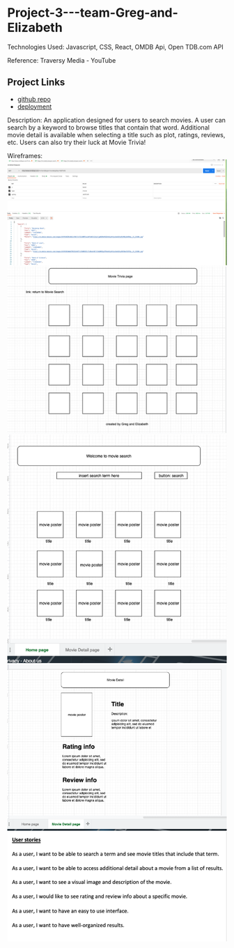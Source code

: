 # Project-3---team-Greg-and-Elizabeth

Technologies Used:
Javascript, CSS, React, OMDB Api, Open TDB.com API

Reference: Traversy Media - YouTube

## Project Links

- [github repo](https://github.com/eb36789/Project-3---team-Greg-and-Elizabeth)
- [deployment](https://gandemoviesearch.herokuapp.com/)

Description:
An application designed for users to search movies. A user can search by a keyword to browse titles that contain that word. Additional movie detail is available when selecting a title such as plot, ratings, reviews, etc. Users can also try their luck at Movie Trivia!

Wireframes:
![PostmanAPI](/Planning_Directory/OMDBAPI.png)
![Trivia](/Planning_Directory/Trivia.png)
![Homepage](/Planning_Directory/Homepage.png)
![ResultsPage](/Planning_Directory/Results.png)
![User Stories](/Planning_Directory/UserStories.png)
